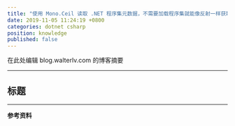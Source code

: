 ```yaml
---
title: "使用 Mono.Ceil 读取 .NET 程序集元数据，不需要加载程序集就能像反射一样获取所有的类型和成员信息"
date: 2019-11-05 11:24:19 +0800
categories: dotnet csharp
position: knowledge
published: false
---
```


在此处编辑 blog.walterlv.com 的博客摘要

---

<div id="toc"></div>

## 标题

---

**参考资料**